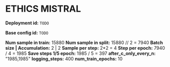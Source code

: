 # ETHICS MISTRAL

**Deployment id:** `TODO`

**Base config id:** `TODO`

**Num sample in train:**        15880
**Num sample in split:**        15880 // 2 = 7940
**Batch size | Accumulation:**  2 | 2
**Sample per step:**            2*2 = 4
**Step per epoch:**             7940 / 4 = 1985
**Save steps 1/5 epoch:**       1985 / 5 = 397
**after_c_only_every_n:**       "1985,1985"
**logging_steps:**              400
**num_train_epochs:**           10
